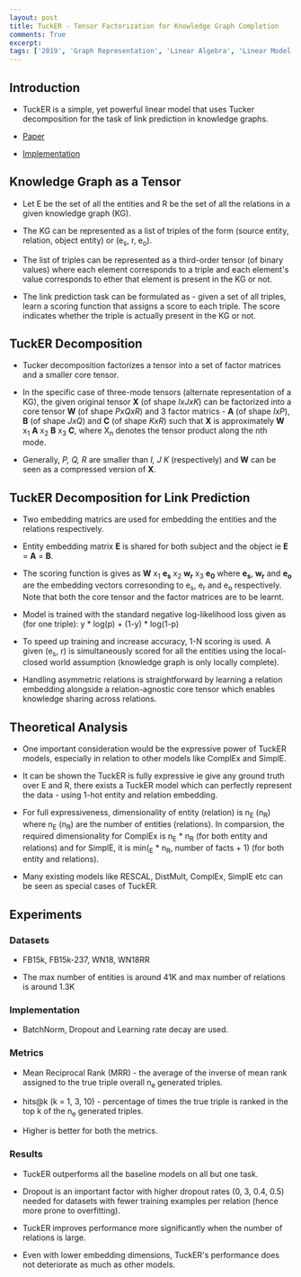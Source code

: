 ```yaml
---
layout: post
title: TuckER - Tensor Factorization for Knowledge Graph Completion
comments: True
excerpt: 
tags: ['2019', 'Graph Representation', 'Linear Algebra', 'Linear Model', 'Matrix Factorization', 'Tucker Decomposition', AI, Embedding, Factorization, Graph, Matrix]
---
```


## Introduction

* TuckER is a simple, yet powerful linear model that uses Tucker decomposition for the task of link prediction in knowledge graphs.

* [Paper](https://arxiv.org/abs/1901.09590)

* [Implementation](https://github.com/ibalazevic/TuckER)

## Knowledge Graph as a Tensor

* Let E be the set of all the entities and R be the set of all the relations in a given knowledge graph (KG).

* The KG can be represented as a list of triples of the form (source entity, relation, object entity) or (e<sub>s</sub>, r, e<sub>o</sub>).

* The list of triples can be represented as a third-order tensor (of binary values) where each element corresponds to a triple and each element's value corresponds to ether that element is present in the KG or not.

* The link prediction task can be formulated as - given a set of all triples, learn a scoring function that assigns a score to each triple. The score indicates whether the triple is actually present in the KG or not.

## TuckER Decomposition

* Tucker decomposition factorizes a tensor into a set of factor matrices and a smaller core tensor.

* In the specific case of three-mode tensors (alternate representation of a KG), the given original tensor **X** (of shape *IxJxK*) can be factorized into a core tensor **W** (of shape *PxQxR*) and 3 factor matrics - **A** (of shape *IxP*), **B** (of shape *JxQ*) and **C** (of shape *KxR*) such that **X** is approximately **W** x<sub>1</sub> **A** x<sub>2</sub> **B** x<sub>3</sub> **C**, where X<sub>n</sub> denotes the tensor product along the nth mode.

* Generally, *P, Q, R* are smaller than *I, J K* (respectively) and **W** can be seen as a compressed version of **X**.

## TuckER Decomposition for Link Prediction

* Two embedding matrics are used for embedding the entities and the relations respectively.

* Entity embedding matrix **E** is shared for both subject and the object ie **E** = **A** = **B**.

* The scoring function is gives as **W** x<sub>1</sub> **e<sub>s</sub>** x<sub>2</sub> **w<sub>r</sub>** x<sub>3</sub> **e<sub>0</sub>** where **e<sub>s</sub>**, **w<sub>r</sub>** and **e<sub>o</sub>** are the embedding vectors corresonding to e<sub>s</sub>, e<sub>r</sub> and e<sub>o</sub> respectively. Note that both the core tensor and the factor matrices are to be learnt.

* Model is trained with the standard negative log-likelihood loss given as (for one triple):  y * log(p) + (1-y) * log(1-p)

* To speed up training and increase accuracy, 1-N scoring is used. A given (e<sub>s</sub>, r) is simultaneously scored for all the entities using the local-closed world assumption (knowledge graph is only locally complete). 

* Handling asymmetric relations is straightforward by learning a relation embedding alongside a relation-agnostic core tensor which enables knowledge sharing across relations.

## Theoretical Analysis

* One important consideration would be the expressive power of TuckER models, especially in relation to other models like ComplEx and SimplE.

* It can be shown the TuckER is fully expressive ie give any ground truth over E and R, there exists a TuckER model which can perfectly represent the data - using 1-hot entity and relation embedding.

* For full expressiveness, dimensionality of entity (relation) is n<sub>E</sub> (n<sub>R</sub>) where n<sub>E</sub> (n<sub>R</sub>) are the number of entities (relations). In comparsion, the required dimensionality for ComplEx is n<sub>E</sub> * n<sub>R</sub> (for both entity and relations) and for SimplE, it is min(<sub>E</sub> * n<sub>R</sub>, number of facts + 1) (for both entity and relations).

* Many existing models like RESCAL, DistMult, ComplEx, SimplE etc can be seen as special cases of TuckER.

## Experiments

### Datasets

* FB15k, FB15k-237, WN18, WN18RR

* The max number of entities is around 41K and max number of relations is around 1.3K

### Implementation

* BatchNorm, Dropout and Learning rate decay are used.

### Metrics

* Mean Reciprocal Rank (MRR) - the average of the inverse of mean rank assigned to the true triple overall n<sub>e</sub> generated triples.

* hits@k (k = 1, 3, 10) - percentage of times the true triple is ranked in the top k of the n<sub>e</sub> generated triples.

* Higher is better for both the metrics.

### Results

* TuckER outperforms all the baseline models on all but one task.

* Dropout is an important factor with higher dropout rates (0, 3, 0.4, 0.5) needed for datasets with fewer training examples per relation (hence more prone to overfitting).

* TuckER improves performance more significantly when the number of relations is large.

* Even with lower embedding dimensions, TuckER's performance does not deteriorate as much as other models.